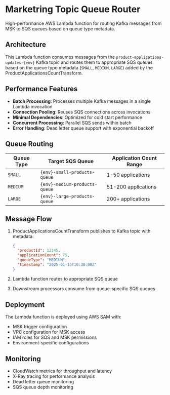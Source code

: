 # Marketring Topic Queue Router

High-performance AWS Lambda function for routing Kafka messages from MSK to SQS queues based on queue type metadata.

## Architecture

This Lambda function consumes messages from the `product-applications-updates-{env}` Kafka topic and routes them to appropriate SQS queues based on the queue type metadata (`SMALL`, `MEDIUM`, `LARGE`) added by the ProductApplicationsCountTransform.

## Performance Features

- **Batch Processing**: Processes multiple Kafka messages in a single Lambda invocation
- **Connection Pooling**: Reuses SQS connections across invocations
- **Minimal Dependencies**: Optimized for cold start performance
- **Concurrent Processing**: Parallel SQS sends within batch
- **Error Handling**: Dead letter queue support with exponential backoff

## Queue Routing

| Queue Type | Target SQS Queue | Application Count Range |
|------------|------------------|-------------------------|
| `SMALL`    | `{env}-small-products-queue` | 1-50 applications |
| `MEDIUM`   | `{env}-medium-products-queue` | 51-200 applications |
| `LARGE`    | `{env}-large-products-queue` | 200+ applications |

## Message Flow

1. ProductApplicationsCountTransform publishes to Kafka topic with metadata:
   ```json
   {
     "productId": 12345,
     "applicationCount": 75,
     "queueType": "MEDIUM",
     "timestamp": "2025-01-15T10:30:00Z"
   }
   ```

2. Lambda function routes to appropriate SQS queue
3. Downstream processors consume from queue-specific SQS queues

## Deployment

The Lambda function is deployed using AWS SAM with:
- MSK trigger configuration
- VPC configuration for MSK access
- IAM roles for SQS and MSK permissions
- Environment-specific configurations

## Monitoring

- CloudWatch metrics for throughput and latency
- X-Ray tracing for performance analysis
- Dead letter queue monitoring
- SQS queue depth monitoring